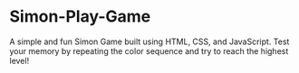 # Simon-Play-Game
A simple and fun Simon Game built using HTML, CSS, and JavaScript. Test your memory by repeating the color sequence and try to reach the highest level!
